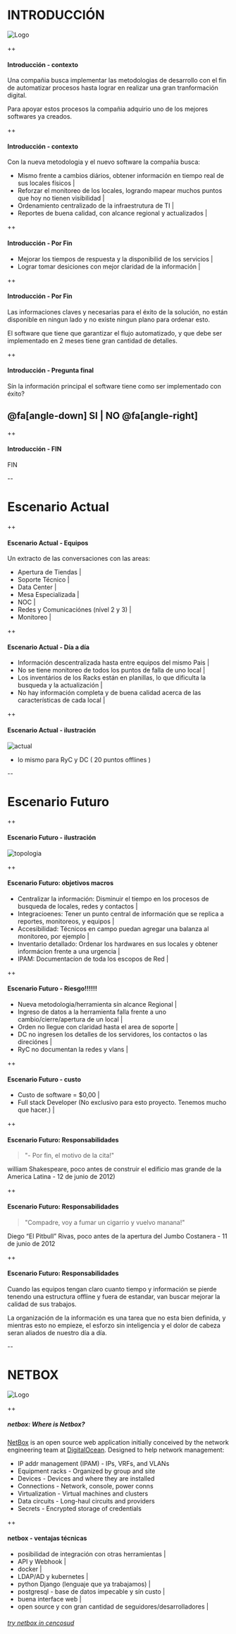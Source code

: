 
# INTRODUCCIÓN

![Logo](https://www.cencosud.com/cencosud/site/artic/20160119/imag/foto_0000000320160119163856.png)

++

#### Introducción - contexto

Una compañia busca implementar las metodologias de desarrollo con el fin de automatizar procesos hasta lograr en realizar una gran tranformación digital.

Para apoyar estos procesos la compañia adquirio uno de los mejores softwares ya creados.

++

#### Introducción - contexto

Con la nueva metodologia y el nuevo software la compañia busca:
* Mismo frente a cambios diários, obtener información en tiempo real de sus locales físicos |
* Reforzar el monitoreo de los locales, logrando mapear muchos puntos que hoy no tienen visibilidad |
* Ordenamiento centralizado de la infraestrutura de TI |
* Reportes de buena calidad, con alcance regional y actualizados |

++

#### Introducción - Por Fin

* Mejorar los tiempos de respuesta y la disponibilid de los servicios |
* Lograr tomar desiciones con mejor claridad de la información |

++

#### Introducción - Por Fin

Las informaciones claves y necesarias para el éxito de la solución, no están disponible en ningun lado y no existe ningun plano para ordenar esto.

El software que tiene que garantizar el flujo automatizado, y que debe ser implementado en 2 meses tiene gran cantidad de detalles.

++

#### Introducción - Pregunta final

Sín la información principal el software tiene como ser implementado con éxito?

## @fa[angle-down] SI    |    NO @fa[angle-right]

++

#### Introducción - FIN

FIN

--

# Escenario Actual

++

#### Escenario Actual - Equipos

Un extracto de las conversaciones con las areas:
* Apertura de Tiendas |
* Soporte Técnico |
* Data Center |
* Mesa Especializada |
* NOC |
* Redes y Comunicaciónes (nível 2 y 3) |
* Monitoreo |

++

#### Escenario Actual - Día a día

* Información descentralizada hasta entre equipos del mismo Pais |
* No se tiene monitoreo de todos los puntos de falla de uno local |
* Los inventários de los Racks están en planillas, lo que dificulta la busqueda y la actualización |
* No hay información completa y de buena calidad acerca de las características de cada local |

++

#### Escenario Actual - ilustración
![actual](imgs/actual.png)
* lo mismo para RyC y DC ( 20 puntos offlines )

--

# Escenario Futuro

++

#### Escenario Futuro - ilustración

![topologia](imgs/netbox.png)

++

#### Escenario Futuro: objetivos macros

* Centralizar la información: Disminuir el tiempo en los procesos de busqueda de locales, redes y contactos |
* Integracioenes: Tener un punto central de información que se replica a reportes, monitoreos, y equipos |
* Accesibilidad: Técnicos en campo puedan agregar una balanza al monitoreo, por ejemplo |
* Inventario detallado: Ordenar los hardwares en sus locales y obtener informácion frente a una urgencia |
* IPAM: Documentacíon de toda los escopos de Red |

++

#### Escenario Futuro - Riesgo!!!!!!

* Nueva metodologia/herramienta sín alcance Regional |
* Ingreso de datos a la herramienta falla frente a uno cambio/cierre/apertura de un local |
* Orden no llegue con claridad hasta el area de soporte |
* DC no ingresen los detalles de los servidores, los contactos o las direciónes |
* RyC no documentan la redes y vlans |

++

#### Escenario Futuro - custo

* Custo de software = $0,00 |
* Full stack Developer (No exclusivo para esto proyecto. Tenemos mucho que hacer.) |

++

#### Escenario Futuro: Responsabilidades

> "- Por fin, el motivo de  la cita!"

william Shakespeare, poco antes de construir el edificio mas grande de la America Latina - 12 de junio de 2012)

++

#### Escenario Futuro: Responsabilidades

> "Compadre, voy a fumar un cigarrio y vuelvo manana!"

Diego “El Pitbull” Rivas, poco antes de la apertura del Jumbo Costanera - 11 de junio de 2012

++

#### Escenario Futuro: Responsabilidades

Cuando las equipos tengan claro cuanto tiempo y información se pierde
tenendo una estructura offline y fuera de estandar, van buscar mejorar
la calidad de sus trabajos.

La organización de la información es una tarea que no esta bien
definida, y mientras esto no empieze, el esforzo sin inteligencia y el
dolor de cabeza seran aliados de nuestro día a día.

--

# NETBOX

![Logo](https://www.cencosud.com/cencosud/site/artic/20160119/imag/foto_0000000320160119163856.png)

++

##### netbox: Where is Netbox?

[NetBox](https://netbox.readthedocs.io/en/latest/) is an open source web application initially conceived by the network engineering team at [DigitalOcean](https://www.digitalocean.com/). Designed to help network management:

* IP addr management (IPAM) - IPs, VRFs, and VLANs
* Equipment racks - Organized by group and site
* Devices - Devices and where they are installed
* Connections - Network, console, power conns
* Virtualization - Virtual machines and clusters
* Data circuits - Long-haul circuits and providers
* Secrets - Encrypted storage of credentials

++

#### netbox - ventajas técnicas

* posibilidad de integración con otras herramientas |
 * API y Webhook |
* docker |
 * LDAP/AD y kubernetes |
* python Django (lenguaje que ya trabajamos) |
 * postgresql - base de datos impecable y sín custo |
* buena interface web |
* open source y con gran cantidad de seguidores/desarrolladores |

###### [try netbox in cencosud](http://netbox.cencosud.corp)